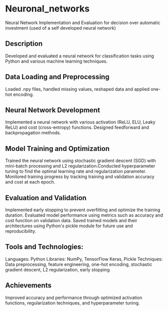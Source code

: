 # Neuronal_networks
Neural Network Implementation and Evaluation for decision over automatic investment (used of a self developed neural network)

## Description
Developed and evaluated a neural network for classification tasks using Python and various machine learning techniques.
## Data Loading and Preprocessing
Loaded .npy files, handled missing values, reshaped data and applied one-hot encoding.
## Neural Network Development
Implemented a neural network with various activation (ReLU, ELU, Leaky ReLU) and cost (cross-entropy) functions. Designed feedforward and backpropagation methods.
## Model Training and Optimization
Trained the neural network using stochastic gradient descent (SGD) with mini-batch processing and L2 regularization.Conducted hyperparameter tuning to find the optimal learning rate and regularization parameter. Monitored training progress by tracking training and validation accuracy and cost at each epoch.
## Evaluation and Validation
Implemented early stopping to prevent overfitting and optimize the training duration. Evaluated model performance using metrics such as accuracy and cost function on validation data. Saved trained models and their architectures using Python's pickle module for future use and reproducibility.
## Tools and Technologies:
Languages: Python
Libraries: NumPy, TensorFlow Keras, Pickle
Techniques: Data preprocessing, feature engineering, one-hot encoding, stochastic gradient descent, L2 regularization, early stopping
## Achievements 
Improved accuracy and performance through optimized activation functions, regularization techniques, and hyperparameter tuning.
